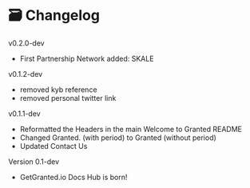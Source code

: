 # 🗃 Changelog

v0.2.0-dev

* First Partnership Network added: SKALE

v0.1.2-dev

* removed kyb reference
* removed personal twitter link

v0.1.1-dev

* Reformatted the Headers in the main Welcome to Granted README
* Changed Granted. (with period) to Granted (without period)
* Updated Contact Us

Version 0.1-dev

* GetGranted.io Docs Hub is born!
